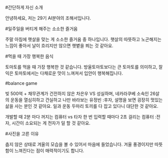 #간단하게 자신 소개

안녕하세요, 저는 29기 AI분야의 조해서입니다. 

#일주일을 버티게 해주는 소소한 즐거움

주말 아침에 햇살을 맞는 게 소소한 즐거움 중 하나입니다. 햇살의 따뜻하고 노곤해지는 느낌이 좋아서 날이 흐리지만 않으면 햇볕을 쬐는 것 같아요.

#먹을 때 가장 행복한 음식

토마토를 먹을 때 가장 행복한 것 같습니다. 방울토마토보다는 큰 토마토를 의미하고, 잘 익은 토마토에서는 다채로운 맛이 느껴져서 입안이 행복해집니다.

#balance game

빚 500억 + 채무관계가 건전하지 않은 차은우 VS 성실하며, 네카라쿠베 소속인 26살의 운동을 열심히하고 건실하고 나만 바라보는 유정빈
:후자, 설명을 보면 굉장히 멋있는 삶을 사는 분인 것 같아요. 일과 운동 두마리 토끼를 다 잡고 있다니 대단한 것 같아요.

개발할 때 2분 마다 꺼지는 컴퓨터 vs 타자 한 번 입력할 때마다 2초 걸리는 컴퓨터
:전자, 시간이 소요되는 게 전자가 덜 할 것 같아요.

#사진을 고른 이유

춥지 않은 상태로 겨울의 모습을 볼 수 있어서 마음에 들었습니다. 겨울 풍경이지만 따뜻함이 느껴진다는 점이 매력적이기도 합니다.



<!---
snowhite78/snowhite78 is a ✨ special ✨ repository because its `README.md` (this file) appears on your GitHub profile.
You can click the Preview link to take a look at your changes.
--->
